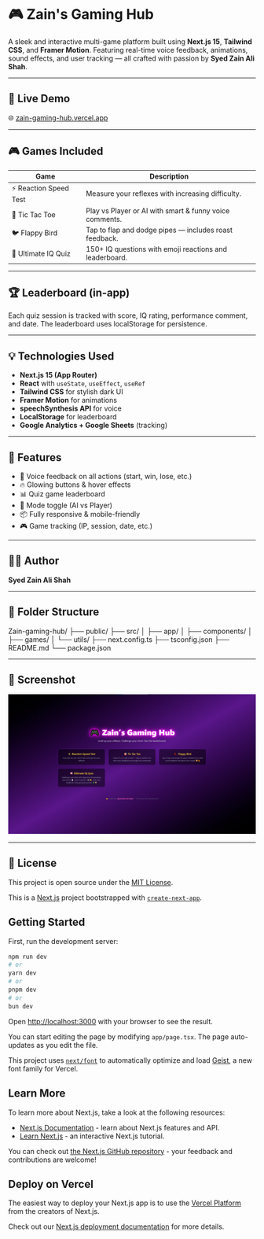 # 🎮 Zain's Gaming Hub

A sleek and interactive multi-game platform built using **Next.js 15**, **Tailwind CSS**, and **Framer Motion**. Featuring real-time voice feedback, animations, sound effects, and user tracking — all crafted with passion by **Syed Zain Ali Shah**.

---

## 🚀 Live Demo  
🌐 [zain-gaming-hub.vercel.app](https://zain-gaming-hub.vercel.app)

---

## 🎮 Games Included

| Game | Description |
|------|-------------|
| ⚡ Reaction Speed Test | Measure your reflexes with increasing difficulty. |
| 🎯 Tic Tac Toe | Play vs Player or AI with smart & funny voice comments. |
| 🐦 Flappy Bird | Tap to flap and dodge pipes — includes roast feedback. |
| 🧠 Ultimate IQ Quiz | 150+ IQ questions with emoji reactions and leaderboard. |

---

## 🏆 Leaderboard (in-app)

Each quiz session is tracked with score, IQ rating, performance comment, and date. The leaderboard uses localStorage for persistence.

---

## 💡 Technologies Used

- **Next.js 15 (App Router)**
- **React** with `useState`, `useEffect`, `useRef`
- **Tailwind CSS** for stylish dark UI
- **Framer Motion** for animations
- **speechSynthesis API** for voice
- **LocalStorage** for leaderboard
- **Google Analytics + Google Sheets** (tracking)

---

## 🧠 Features

- 🎤 Voice feedback on all actions (start, win, lose, etc.)
- 🔥 Glowing buttons & hover effects
- 📊 Quiz game leaderboard
- 🎯 Mode toggle (AI vs Player)
- 📦 Fully responsive & mobile-friendly
- 🎮 Game tracking (IP, session, date, etc.)

---

## 🧑‍💻 Author

**Syed Zain Ali Shah**  

---

## 📂 Folder Structure

Zain-gaming-hub/
├── public/
├── src/
│ ├── app/
│ ├── components/
│ ├── games/
│ └── utils/
├── next.config.ts
├── tsconfig.json
├── README.md
└── package.json



---

## 📸 Screenshot

![Screenshot](Screenshot.jpg)





---

## 📜 License

This project is open source under the [MIT License](LICENSE).












This is a [Next.js](https://nextjs.org) project bootstrapped with [`create-next-app`](https://nextjs.org/docs/app/api-reference/cli/create-next-app).

## Getting Started

First, run the development server:

```bash
npm run dev
# or
yarn dev
# or
pnpm dev
# or
bun dev
```

Open [http://localhost:3000](http://localhost:3000) with your browser to see the result.

You can start editing the page by modifying `app/page.tsx`. The page auto-updates as you edit the file.

This project uses [`next/font`](https://nextjs.org/docs/app/building-your-application/optimizing/fonts) to automatically optimize and load [Geist](https://vercel.com/font), a new font family for Vercel.

## Learn More

To learn more about Next.js, take a look at the following resources:

- [Next.js Documentation](https://nextjs.org/docs) - learn about Next.js features and API.
- [Learn Next.js](https://nextjs.org/learn) - an interactive Next.js tutorial.

You can check out [the Next.js GitHub repository](https://github.com/vercel/next.js) - your feedback and contributions are welcome!

## Deploy on Vercel

The easiest way to deploy your Next.js app is to use the [Vercel Platform](https://vercel.com/new?utm_medium=default-template&filter=next.js&utm_source=create-next-app&utm_campaign=create-next-app-readme) from the creators of Next.js.

Check out our [Next.js deployment documentation](https://nextjs.org/docs/app/building-your-application/deploying) for more details.
